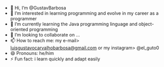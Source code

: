 - 👋 Hi, I’m @GustavBarbosa
- 👀 I’m interested in learning programming and evolve in my career as a programmer
- 🌱 I’m currently learning the Java programming linguage and object-oriented programming
- 💞️ I’m looking to collaborate on ...
- 📫 How to reach me: my e-mail> luisgustavocarvalhobarbosa@gmail.com or my instagram> @el_guto0
- 😄 Pronouns: he/him
- ⚡ Fun fact: i learn quickly and adapt easily

<!---
GustavBarbosa/GustavBarbosa is a ✨ special ✨ repository because its `README.md` (this file) appears on your GitHub profile.
You can click the Preview link to take a look at your changes.
--->
